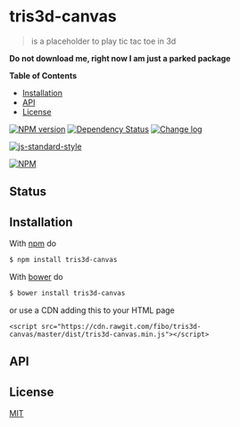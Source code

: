# tris3d-canvas

> is a placeholder to play tic tac toe in 3d

**Do not download me, right now I am just a parked package**

**Table of Contents**

* [Installation](#installation)
* [API](#api)
* [License](#license)

[![NPM version](https://badge.fury.io/js/tris3d-canvas.svg)](http://badge.fury.io/js/tris3d-canvas) [![Dependency Status](https://gemnasium.com/fibo/tris3d-canvas.svg)](https://gemnasium.com/fibo/tris3d-canvas) [![Change log](https://img.shields.io/badge/change-log-blue.svg)](https://github.com/fibo/tris3d-canvas/blob/master/CHANGELOG.md)

[![js-standard-style](https://cdn.rawgit.com/feross/standard/master/badge.svg)](https://github.com/feross/standard)

[![NPM](https://nodei.co/npm-dl/tris3d-canvas.png)](https://nodei.co/npm-dl/tris3d-canvas/)

## Status


## Installation

With [npm](https://npmjs.org/) do

```bash
$ npm install tris3d-canvas
```

With [bower](http://bower.io/) do

```bash
$ bower install tris3d-canvas
```

or use a CDN adding this to your HTML page

```
<script src="https://cdn.rawgit.com/fibo/tris3d-canvas/master/dist/tris3d-canvas.min.js"></script>
```

## API

## License

[MIT](http://g14n.info/mit-license)

